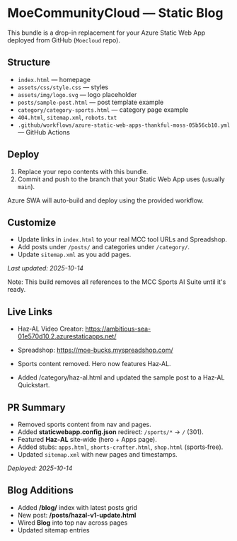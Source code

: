 # MoeCommunityCloud — Static Blog

This bundle is a drop-in replacement for your Azure Static Web App deployed from GitHub (`Moecloud` repo).

## Structure
- `index.html` — homepage
- `assets/css/style.css` — styles
- `assets/img/logo.svg` — logo placeholder
- `posts/sample-post.html` — post template example
- `category/category-sports.html` — category page example
- `404.html`, `sitemap.xml`, `robots.txt`
- `.github/workflows/azure-static-web-apps-thankful-moss-05b56cb10.yml` — GitHub Actions

## Deploy
1. Replace your repo contents with this bundle.
2. Commit and push to the branch that your Static Web App uses (usually `main`).

Azure SWA will auto-build and deploy using the provided workflow.

## Customize
- Update links in `index.html` to your real MCC tool URLs and Spreadshop.
- Add posts under `/posts/` and categories under `/category/`.
- Update `sitemap.xml` as you add pages.

_Last updated: 2025-10-14_


Note: This build removes all references to the MCC Sports AI Suite until it's ready.


## Live Links
- Haz‑AL Video Creator: https://ambitious-sea-01e570d10.2.azurestaticapps.net/
- Spreadshop: https://moe-bucks.myspreadshop.com/

- Sports content removed. Hero now features Haz‑AL.
- Added /category/haz-al.html and updated the sample post to a Haz‑AL Quickstart.


## PR Summary
- Removed sports content from nav and pages.
- Added **staticwebapp.config.json** redirect: `/sports/*` → `/` (301).
- Featured **Haz‑AL** site‑wide (hero + Apps page).
- Added stubs: `apps.html`, `shorts-crafter.html`, `shop.html` (sports‑free).
- Updated `sitemap.xml` with new pages and timestamps.

_Deployed: 2025-10-14_


## Blog Additions
- Added **/blog/** index with latest posts grid
- New post: **/posts/hazal-v1-update.html**
- Wired **Blog** into top nav across pages
- Updated sitemap entries
